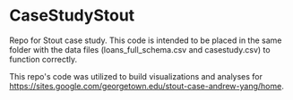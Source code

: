 # CaseStudyStout
Repo for Stout case study. This code is intended to be placed in the same folder with the data files (loans_full_schema.csv and casestudy.csv) to function correctly.

This repo's code was utilized to build visualizations and analyses for https://sites.google.com/georgetown.edu/stout-case-andrew-yang/home.
